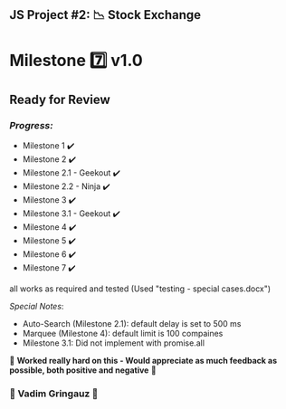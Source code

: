 ## JS Project #2: :chart_with_downwards_trend: Stock Exchange
# Milestone :seven: v1.0 
## Ready for Review
### *Progress:*
- Milestone 1 :heavy_check_mark:
- Milestone 2 :heavy_check_mark:
- Milestone 2.1 - Geekout :heavy_check_mark:
- Milestone 2.2 - Ninja :heavy_check_mark:
- Milestone 3 :heavy_check_mark:
- Milestone 3.1 - Geekout :heavy_check_mark:
- Milestone 4 :heavy_check_mark:
- Milestone 5 :heavy_check_mark:
- Milestone 6 :heavy_check_mark:
- Milestone 7 :heavy_check_mark:

all works as required and tested (Used "testing - special cases.docx")

*Special Notes*: 
- Auto-Search (Milestone 2.1): default delay is set to 500 ms
- Marquee (Milestone 4): default limit is 100 compaines
- Milestone 3.1: Did not implement with promise.all

:pray: **Worked really hard on this - Would appreciate as much feedback as possible, both positive and negative** :pray:

### :basketball: Vadim Gringauz :basketball:
